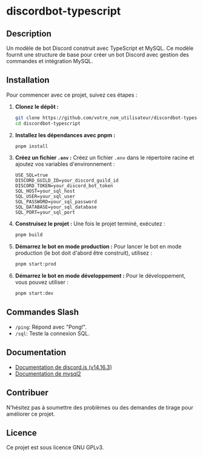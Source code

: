 # discordbot-typescript

## Description

Un modèle de bot Discord construit avec TypeScript et MySQL. Ce modèle fournit une structure de base pour créer un bot Discord avec gestion des commandes et intégration MySQL.

## Installation

Pour commencer avec ce projet, suivez ces étapes :

1. **Clonez le dépôt :**

   ```bash
   git clone https://github.com/votre_nom_utilisateur/discordbot-typescript.git
   cd discordbot-typescript
   ```
2. **Installez les dépendances avec pnpm :**

   ```bash
   pnpm install
   ```
3. **Créez un fichier `.env` :**
   Créez un fichier `.env` dans le répertoire racine et ajoutez vos variables d'environnement :

   ```
   USE_SQL=true
   DISCORD_GUILD_ID=your_discord_guild_id
   DISCORD_TOKEN=your_discord_bot_token
   SQL_HOST=your_sql_host
   SQL_USER=your_sql_user
   SQL_PASSWORD=your_sql_password
   SQL_DATABASE=your_sql_database
   SQL_PORT=your_sql_port
   ```
4. **Construisez le projet :**
   Une fois le projet terminé, exécutez :

   ```bash
   pnpm build
   ```
5. **Démarrez le bot en mode production :**
   Pour lancer le bot en mode production (le bot doit d'abord être construit), utilisez :

   ```bash
   pnpm start:prod
   ```
6. **Démarrez le bot en mode développement :**
   Pour le développement, vous pouvez utiliser :

   ```bash
   pnpm start:dev
   ```

## Commandes Slash

- `/ping`: Répond avec "Pong!".
- `/sql`: Teste la connexion SQL.

## Documentation

- [Documentation de discord.js (v14.16.3)](https://discord.js.org/docs/packages/discord.js/14.16.3)
- [Documentation de mysql2](https://sidorares.github.io/node-mysql2/docs/documentation)

## Contribuer

N'hésitez pas à soumettre des problèmes ou des demandes de tirage pour améliorer ce projet.

## Licence

Ce projet est sous licence GNU GPLv3.
